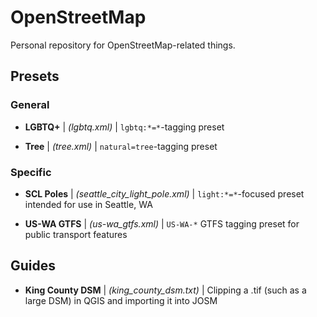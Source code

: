 # OpenStreetMap

Personal repository for OpenStreetMap-related things.

## Presets

### General

* **LGBTQ+** | *(lgbtq.xml)* | `lgbtq:*=*`-tagging preset

* **Tree** | *(tree.xml)* | `natural=tree`-tagging preset

### Specific

* **SCL Poles** | *(seattle_city_light_pole.xml)* | `light:*=*`-focused preset intended for use in Seattle, WA

* **US-WA GTFS** | *(us-wa_gtfs.xml)* | `US-WA-*` GTFS tagging preset for public transport features

## Guides

* **King County DSM** | *(king_county_dsm.txt)* | Clipping a .tif (such as a large DSM) in QGIS and importing it into JOSM
